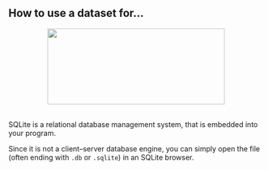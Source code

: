 ## How to use a dataset for...

<div align="center">
	<img width="350" height="150" src="https://upload.wikimedia.org/wikipedia/commons/thumb/3/38/SQLite370.svg/1200px-SQLite370.svg.png">
	<br>
</div>
<br>

SQLite is a relational database management system, that is embedded into your program. 

Since it is not a client–server database engine, you can simply open the file (often ending with `.db` or `.sqlite`) in an SQLite browser. 

